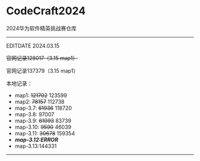 # CodeCraft2024
2024华为软件精英挑战赛仓库

---------------------------
EDITDATE 2024.03.15

~~官网记录128017（3.15 map1）~~

官网记录137379（3.15 map1）

本地记录：

- map1: ~~121702~~ 123599
- map2: ~~78157~~ 112738
- map-3.7: ~~61936~~ 118720
- map-3.8: 97007
- map-3.9: ~~61093~~ 83739
- map-3.10: ~~9590~~ 46039
- map-3.11: ~~30678~~ 159354
- ***map-3.12:ERROR***
- map-3.13:144331

----------------
